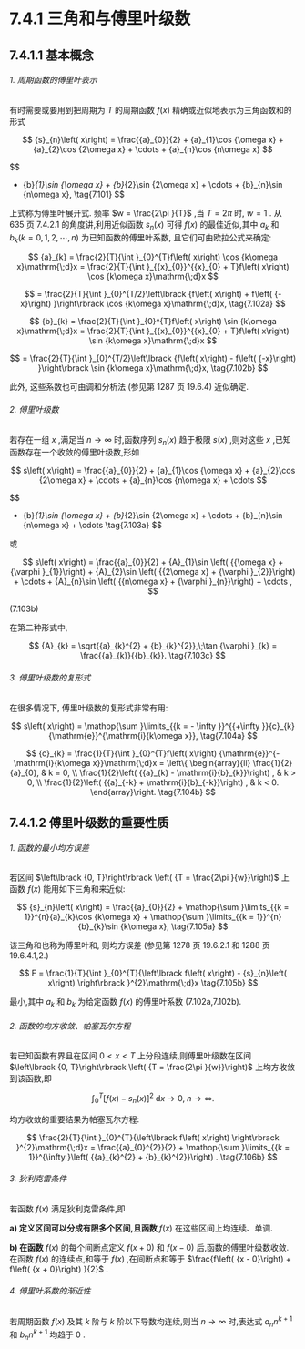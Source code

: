 # 7.4.1 三角和与傅里叶级数

## 7.4.1.1 基本概念

###### 1. 周期函数的傅里叶表示

有时需要或要用到把周期为 $T$ 的周期函数 $f\left( x\right)$ 精确或近似地表示为三角函数和的形式

$$
{s}_{n}\left( x\right)  = \frac{{a}_{0}}{2} + {a}_{1}\cos {\omega x} + {a}_{2}\cos {2\omega x} + \cdots  + {a}_{n}\cos {n\omega x}
$$

$$
+ {b}_{1}\sin {\omega x} + {b}_{2}\sin {2\omega x} + \cdots  + {b}_{n}\sin {n\omega x}, \tag{7.101}
$$

上式称为傅里叶展开式. 频率 $w = \frac{2\pi }{T}$ ,当 $T = {2\pi }$ 时, $w = 1$ . 从 635 页 7.4.2.1 的角度讲,利用近似函数 ${s}_{n}\left( x\right)$ 可得 $f\left( x\right)$ 的最佳近似,其中 ${a}_{k}$ 和 ${b}_{k}\left( {k = 0,1,2,\cdots , n}\right)$ 为已知函数的傅里叶系数, 且它们可由欧拉公式来确定:

$$
{a}_{k} = \frac{2}{T}{\int }_{0}^{T}f\left( x\right) \cos {k\omega x}\mathrm{\;d}x = \frac{2}{T}{\int }_{{x}_{0}}^{{x}_{0} + T}f\left( x\right) \cos {k\omega x}\mathrm{\;d}x
$$

$$
= \frac{2}{T}{\int }_{0}^{T/2}\left\lbrack  {f\left( x\right)  + f\left( {-x}\right) }\right\rbrack  \cos {k\omega x}\mathrm{\;d}x, \tag{7.102a}
$$

$$
{b}_{k} = \frac{2}{T}{\int }_{0}^{T}f\left( x\right) \sin {k\omega x}\mathrm{\;d}x = \frac{2}{T}{\int }_{{x}_{0}}^{{x}_{0} + T}f\left( x\right) \sin {k\omega x}\mathrm{\;d}x
$$

$$
= \frac{2}{T}{\int }_{0}^{T/2}\left\lbrack  {f\left( x\right)  - f\left( {-x}\right) }\right\rbrack  \sin {k\omega x}\mathrm{\;d}x, \tag{7.102b}
$$

此外, 这些系数也可由调和分析法 (参见第 1287 页 19.6.4) 近似确定.

###### 2. 傅里叶级数

若存在一组 $x$ ,满足当 $n \rightarrow  \infty$ 时,函数序列 ${s}_{n}\left( x\right)$ 趋于极限 $s\left( x\right)$ ,则对这些 $x$ ,已知函数存在一个收敛的傅里叶级数,形如

$$
s\left( x\right)  = \frac{{a}_{0}}{2} + {a}_{1}\cos {\omega x} + {a}_{2}\cos {2\omega x} + \cdots  + {a}_{n}\cos {n\omega x} + \cdots
$$

$$
+ {b}_{1}\sin {\omega x} + {b}_{2}\sin {2\omega x} + \cdots  + {b}_{n}\sin {n\omega x} + \cdots  \tag{7.103a}
$$

或

$$
s\left( x\right)  = \frac{{a}_{0}}{2} + {A}_{1}\sin \left( {{\omega x} + {\varphi }_{1}}\right)  + {A}_{2}\sin \left( {{2\omega x} + {\varphi }_{2}}\right)  + \cdots  + {A}_{n}\sin \left( {{n\omega x} + {\varphi }_{n}}\right)  + \cdots ,
$$

(7.103b)

在第二种形式中,

$$
{A}_{k} = \sqrt{{a}_{k}^{2} + {b}_{k}^{2}},\;\tan {\varphi }_{k} = \frac{{a}_{k}}{{b}_{k}}. \tag{7.103c}
$$

###### 3. 傅里叶级数的复形式

在很多情况下, 傅里叶级数的复形式非常有用:

$$
s\left( x\right)  = \mathop{\sum }\limits_{{k =  - \infty }}^{{+\infty }}{c}_{k}{\mathrm{e}}^{\mathrm{i}{k\omega x}}, \tag{7.104a}
$$

$$
{c}_{k} = \frac{1}{T}{\int }_{0}^{T}f\left( x\right) {\mathrm{e}}^{-\mathrm{i}{k\omega x}}\mathrm{\;d}x = \left\{  \begin{array}{ll} \frac{1}{2}{a}_{0}, & k = 0, \\  \frac{1}{2}\left( {{a}_{k} - \mathrm{i}{b}_{k}}\right) , & k > 0, \\  \frac{1}{2}\left( {{a}_{-k} + \mathrm{i}{b}_{-k}}\right) , & k < 0. \end{array}\right.  \tag{7.104b}
$$

## 7.4.1.2 傅里叶级数的重要性质

###### 1. 函数的最小均方误差

若区间 $\left\lbrack  {0, T}\right\rbrack  \left( {T = \frac{2\pi }{w}}\right)$ 上函数 $f\left( x\right)$ 能用如下三角和来近似:

$$
{s}_{n}\left( x\right)  = \frac{{a}_{0}}{2} + \mathop{\sum }\limits_{{k = 1}}^{n}{a}_{k}\cos {k\omega x} + \mathop{\sum }\limits_{{k = 1}}^{n}{b}_{k}\sin {k\omega x}, \tag{7.105a}
$$

该三角和也称为傅里叶和, 则均方误差 (参见第 1278 页 19.6.2.1 和 1288 页 19.6.4.1,2.)

$$
F = \frac{1}{T}{\int }_{0}^{T}{\left\lbrack  f\left( x\right)  - {s}_{n}\left( x\right) \right\rbrack  }^{2}\mathrm{\;d}x \tag{7.105b}
$$

最小,其中 ${a}_{k}$ 和 ${b}_{k}$ 为给定函数 $f\left( x\right)$ 的傅里叶系数 (7.102a,7.102b).

###### 2. 函数的均方收敛、帕塞瓦尔方程

若已知函数有界且在区间 $0 < x < T$ 上分段连续,则傅里叶级数在区间 $\left\lbrack  {0, T}\right\rbrack  \left( {T = \frac{2\pi }{w}}\right)$ 上均方收敛到该函数,即

$$
{\int }_{0}^{T}{\left\lbrack  f\left( x\right)  - {s}_{n}\left( x\right) \right\rbrack  }^{2}\mathrm{\;d}x \rightarrow  0,\;n \rightarrow  \infty . \tag{7.106a}
$$

均方收敛的重要结果为帕塞瓦尔方程:

$$
\frac{2}{T}{\int }_{0}^{T}{\left\lbrack  f\left( x\right) \right\rbrack  }^{2}\mathrm{\;d}x = \frac{{a}_{0}^{2}}{2} + \mathop{\sum }\limits_{{k = 1}}^{\infty }\left( {{a}_{k}^{2} + {b}_{k}^{2}}\right) . \tag{7.106b}
$$

###### 3. 狄利克雷条件

若函数 $f\left( x\right)$ 满足狄利克雷条件,即

**a) 定义区间可以分成有限多个区间,且函数** $f\left( x\right)$ 在这些区间上均连续、单调.

**b) 在函数** $f\left( x\right)$ 的每个间断点定义 $f\left( {x + 0}\right)$ 和 $f\left( {x - 0}\right)$ 后,函数的傅里叶级数收敛. 在函数 $f\left( x\right)$ 的连续点,和等于 $f\left( x\right)$ ,在间断点和等于 $\frac{f\left( {x - 0}\right)  + f\left( {x + 0}\right) }{2}$ .

###### 4. 傅里叶系数的渐近性

若周期函数 $f\left( x\right)$ 及其 $k$ 阶与 $k$ 阶以下导数均连续,则当 $n \rightarrow  \infty$ 时,表达式 ${a}_{n}{n}^{k + 1}$ 和 ${b}_{n}{n}^{k + 1}$ 均趋于 0 .
